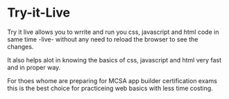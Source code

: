 # Try-it-Live
Try it live allows you to wrrite and run you css, javascript and html code in same time -live- without any need to reload the browser to see the changes.

It also helps alot in knowing the basics of css, javascript and html very fast and in proper way.

For thoes whome are preparing for MCSA app builder certification exams this is the best choice for practiceing web basics with less time costing.
